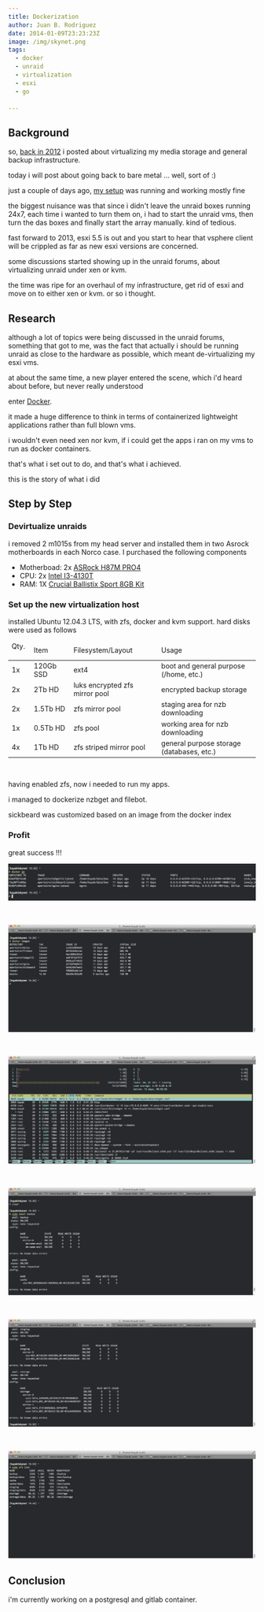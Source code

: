 ```yaml
---
title: Dockerization
author: Juan B. Rodriguez
date: 2014-01-09T23:23:23Z
image: /img/skynet.png
tags:
  - docker
  - unraid
  - virtualization
  - esxi
  - go

---
```


## Background

so, [back in 2012](http://www.apertoire.net/storage-wars/) i posted about virtualizing my media storage and general backup infrastructure.

today i will post about going back to bare metal ... well, sort of :)

just a couple of days ago, [my setup](http://lime-technology.com/forum/index.php?topic=21514.0) was running and working mostly fine

the biggest nuisance was that since i didn't leave the unraid boxes running 24x7, each time i wanted to turn them on, i had to start the unraid vms, then turn the das boxes and finally start the array manually. kind of tedious.

fast forward to 2013, esxi 5.5 is out and you start to hear that vsphere client will be crippled as far as new esxi versions are concerned.

some discussions started showing up in the unraid forums, about virtualizing unraid under xen or kvm.

the time was ripe for an overhaul of my infrastructure, get rid of esxi and move on to either xen or kvm. or so i thought.

## Research

although a lot of topics were being discussed in the unraid forums, something that got to me, was the fact that actually i should be running unraid as close to the hardware as possible, which meant de-virtualizing my esxi vms.

at about the same time, a new player entered the scene, which i'd heard about before, but never really understood

enter [Docker](http://www.docker.io/).

it made a huge difference to think in terms of containerized lightweight applications rather than full blown vms.

i wouldn't even need xen nor kvm, if i could get the apps i ran on my vms to run as docker containers.

that's what i set out to do, and that's what i achieved.

this is the story of what i did

## Step by Step

### Devirtualize unraids

i removed 2 m1015s from my head server and installed them in two Asrock motherboards in each Norco case. I purchased the following components


- Motherboad: 2x [ASRock H87M PRO4](http://www.amazon.com/gp/product/B00FIWSIVS/ref=oh_details_o05_s00_i00?ie=UTF8&psc=1)
- CPU: 2x [Intel I3-4130T](http://www.amazon.com/gp/product/B00EUVEFEC/ref=oh_details_o07_s00_i01?ie=UTF8&psc=1)
- RAM: 1X [Crucial Ballistix Sport 8GB Kit](http://www.amazon.com/gp/product/B006WAGGUK/ref=oh_details_o07_s00_i00?ie=UTF8&psc=1)

### Set up the new virtualization host

installed Ubuntu 12.04.3 LTS, with zfs, docker and kvm support. hard disks were used as follows

<table>
<thead>
	<td>Qty. &nbsp;</td>
	<td>Item</td>
	<td>Filesystem/Layout</td>
	<td>Usage</td>
</thead>
<tbody>
<tr>
	<td>1x</td>
	<td>120Gb SSD &nbsp;</td>
	<td>ext4</td>
	<td>boot and general purpose (/home, etc.)</td>
</tr>
<tr>
	<td>2x</td>
	<td>2Tb HD</td>
	<td>luks encrypted zfs mirror pool &nbsp;</td>
	<td>encrypted backup storage</td>
</tr>
<tr>
	<td>2x</td>
	<td>1.5Tb HD</td>
	<td>zfs mirror pool</td>
	<td>staging area for nzb downloading</td>
</tr>
<tr>
	<td>1x</td>
	<td>0.5Tb HD</td>
	<td>zfs pool</td>
	<td>working area for nzb downloading</td>
</tr>
<tr>
	<td>4x</td>
	<td>1Tb HD</td>
	<td>zfs striped mirror pool</td>
	<td>general purpose storage (databases, etc.)</td>
</tr>
</tbody>
</table>

<br>

having enabled zfs, now i needed to run my apps.

i managed to dockerize nzbget and filebot.

sickbeard was customized based on an image from the docker index

### Profit 

great success !!!

![docker](/img/docker.png "docker")

<br>

![dockerimages](/img/dockerimages.png "dockerimages")

<br>

![htop](/img/htop.png "htop")

<br>

![pool1](/img/pool1.png "pool1")

<br>

![pool2](/img/pool2.png "pool2")

<br>

![zfslist](/img/zfslist.png "zfslist")

## Conclusion

i'm currently working on a postgresql and gitlab container.